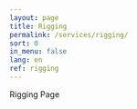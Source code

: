 ```yaml
---
layout: page
title: Rigging
permalink: /services/rigging/
sort: 0
in_menu: false
lang: en
ref: rigging
---
```


Rigging Page
